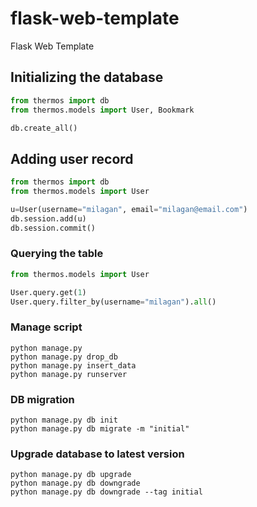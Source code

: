 # flask-web-template
Flask Web Template

## Initializing the database
```python
from thermos import db
from thermos.models import User, Bookmark

db.create_all()
```

## Adding user record
```python
from thermos import db
from thermos.models import User

u=User(username="milagan", email="milagan@email.com")
db.session.add(u)
db.session.commit()
```

### Querying the table
```python
from thermos.models import User

User.query.get(1)
User.query.filter_by(username="milagan").all()
```

### Manage script
```shell script
python manage.py
python manage.py drop_db
python manage.py insert_data
python manage.py runserver
```

### DB migration
```shell script
python manage.py db init
python manage.py db migrate -m "initial"
```

### Upgrade database to latest version
```shell script
python manage.py db upgrade
python manage.py db downgrade
python manage.py db downgrade --tag initial
```
